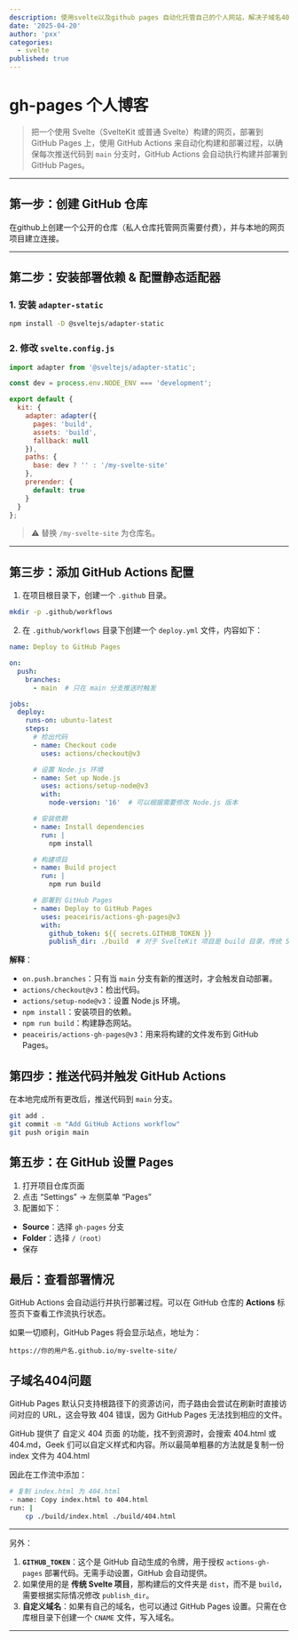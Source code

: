 ```yaml
---
description: 使用svelte以及github pages 自动化托管自己的个人网站，解决子域名404问题.
date: '2025-04-20'
author: 'pxx'
categories:
  - svelte
published: true
---
```


# gh-pages 个人博客

> 把一个使用 Svelte（SvelteKit 或普通 Svelte）构建的网页，部署到 GitHub Pages 上，使用 GitHub Actions 来自动化构建和部署过程，以确保每次推送代码到 `main` 分支时，GitHub Actions 会自动执行构建并部署到 GitHub Pages。

---

## 第一步：创建 GitHub 仓库

在github上创建一个公开的仓库（私人仓库托管网页需要付费），并与本地的网页项目建立连接。

---

## 第二步：安装部署依赖 & 配置静态适配器

### 1. 安装 `adapter-static`

```bash
npm install -D @sveltejs/adapter-static
```

### 2. 修改 `svelte.config.js`

```js
import adapter from '@sveltejs/adapter-static';

const dev = process.env.NODE_ENV === 'development';

export default {
  kit: {
    adapter: adapter({
      pages: 'build',
      assets: 'build',
      fallback: null
    }),
    paths: {
      base: dev ? '' : '/my-svelte-site'
    },
    prerender: {
      default: true
    }
  }
};
```

> ⚠️ 替换 `/my-svelte-site` 为仓库名。

---

## 第三步：添加 GitHub Actions 配置


1. 在项目根目录下，创建一个 `.github` 目录。

```bash
mkdir -p .github/workflows
```

2. 在 `.github/workflows` 目录下创建一个 `deploy.yml` 文件，内容如下：

```yaml
name: Deploy to GitHub Pages

on:
  push:
    branches:
      - main  # 只在 main 分支推送时触发

jobs:
  deploy:
    runs-on: ubuntu-latest
    steps:
      # 检出代码
      - name: Checkout code
        uses: actions/checkout@v3

      # 设置 Node.js 环境
      - name: Set up Node.js
        uses: actions/setup-node@v3
        with:
          node-version: '16'  # 可以根据需要修改 Node.js 版本

      # 安装依赖
      - name: Install dependencies
        run: |
          npm install

      # 构建项目
      - name: Build project
        run: |
          npm run build

      # 部署到 GitHub Pages
      - name: Deploy to GitHub Pages
        uses: peaceiris/actions-gh-pages@v3
        with:
          github_token: ${{ secrets.GITHUB_TOKEN }}
          publish_dir: ./build  # 对于 SvelteKit 项目是 build 目录，传统 Svelte 项目是 dist 目录
```

**解释**：
- `on.push.branches`：只有当 `main` 分支有新的推送时，才会触发自动部署。
- `actions/checkout@v3`：检出代码。
- `actions/setup-node@v3`：设置 Node.js 环境。
- `npm install`：安装项目的依赖。
- `npm run build`：构建静态网站。
- `peaceiris/actions-gh-pages@v3`：用来将构建的文件发布到 GitHub Pages。



## 第四步：推送代码并触发 GitHub Actions

在本地完成所有更改后，推送代码到 `main` 分支。

```bash
git add .
git commit -m "Add GitHub Actions workflow"
git push origin main
```

## 第五步：在 GitHub 设置 Pages

1. 打开项目仓库页面
2. 点击 “Settings” → 左侧菜单 “Pages”
3. 配置如下：

- **Source**：选择 `gh-pages` 分支
- **Folder**：选择 `/（root）`
- 保存



## 最后：查看部署情况

GitHub Actions 会自动运行并执行部署过程。可以在 GitHub 仓库的 **Actions** 标签页下查看工作流执行状态。

如果一切顺利，GitHub Pages 将会显示站点，地址为：

```
https://你的用户名.github.io/my-svelte-site/
```

## 子域名404问题
GitHub Pages 默认只支持根路径下的资源访问，而子路由会尝试在刷新时直接访问对应的 URL，这会导致 404 错误，因为 GitHub Pages 无法找到相应的文件。

GitHub 提供了 自定义 404 页面 的功能，找不到资源时，会搜索 404.html 或 404.md，Geek 们可以自定义样式和内容。所以最简单粗暴的方法就是复制一份 index 文件为 404.html

因此在工作流中添加：
```bash
# 复制 index.html 为 404.html
- name: Copy index.html to 404.html
run: |
    cp ./build/index.html ./build/404.html
```

---

另外：
1. **`GITHUB_TOKEN`**：这个是 GitHub 自动生成的令牌，用于授权 `actions-gh-pages` 部署代码。无需手动设置，GitHub 会自动提供。
2. 如果使用的是 **传统 Svelte 项目**，那构建后的文件夹是 `dist`，而不是 `build`，需要根据实际情况修改 `publish_dir`。
3. **自定义域名**：如果有自己的域名，也可以通过 GitHub Pages 设置。只需在仓库根目录下创建一个 `CNAME` 文件，写入域名。

---




